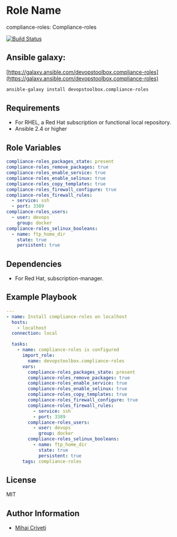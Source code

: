 Role Name
=========

compliance-roles: Compliance-roles

[![Build Status](https://travis-ci.org/cmihai-ansible/compliance-roles.svg?branch=master)](https://travis-ci.org/cmihai-ansible/compliance-roles)

Ansible galaxy:
---------------

[https://galaxy.ansible.com/devopstoolbox.compliance-roles](https://galaxy.ansible.com/devopstoolbox.compliance-roles)

```bash
ansible-galaxy install devopstoolbox.compliance-roles
```

Requirements
------------

- For RHEL, a Red Hat subscription or functional local repository.
- Ansible 2.4 or higher

Role Variables
--------------

```yaml
compliance-roles_packages_state: present
compliance-roles_remove_packages: true
compliance-roles_enable_service: true
compliance-roles_enable_selinux: true
compliance-roles_copy_templates: true
compliance-roles_firewall_configure: true
compliance-roles_firewall_rules:
  - service: ssh
  - port: 3389
compliance-roles_users:
  - user: devops
    group: docker
compliance-roles_selinux_booleans:
  - name: ftp_home_dir
    state: true
    persistent: true
```

Dependencies
------------

- For Red Hat, subscription-manager.

Example Playbook
----------------

```yaml
---
- name: Install compliance-roles on localhost
  hosts:
    - localhost
  connection: local

  tasks:
    - name: compliance-roles is configured
      import_role:
        name: devopstoolbox.compliance-roles
      vars:
        compliance-roles_packages_state: present
        compliance-roles_remove_packages: true
        compliance-roles_enable_service: true
        compliance-roles_enable_selinux: true
        compliance-roles_copy_templates: true
        compliance-roles_firewall_configure: true
        compliance-roles_firewall_rules:
          - service: ssh
          - port: 3389
        compliance-roles_users:
          - user: devops
            group: docker
        compliance-roles_selinux_booleans:
          - name: ftp_home_dir
            state: true
            persistent: true
      tags: compliance-roles
```

License
-------

MIT

Author Information
------------------

- [Mihai Criveti](https://www.linkedin.com/in/crivetimihai)

